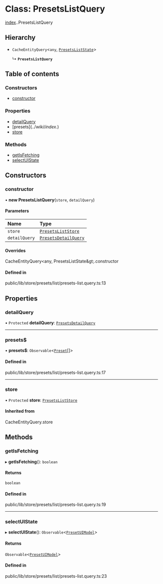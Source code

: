 # Class: PresetsListQuery

[index](../wiki/index).[<internal>](../wiki/index.%3Cinternal%3E).PresetsListQuery

## Hierarchy

- `CacheEntityQuery`<`any`, [`PresetsListState`](../wiki/index.%3Cinternal%3E#presetsliststate)\>

  ↳ **`PresetsListQuery`**

## Table of contents

### Constructors

- [constructor](../wiki/index.%3Cinternal%3E.PresetsListQuery#constructor)

### Properties

- [detailQuery](../wiki/index.%3Cinternal%3E.PresetsListQuery#detailquery)
- [presets$](../wiki/index.%3Cinternal%3E.PresetsListQuery#presets$)
- [store](../wiki/index.%3Cinternal%3E.PresetsListQuery#store)

### Methods

- [getIsFetching](../wiki/index.%3Cinternal%3E.PresetsListQuery#getisfetching)
- [selectUIState](../wiki/index.%3Cinternal%3E.PresetsListQuery#selectuistate)

## Constructors

### constructor

• **new PresetsListQuery**(`store`, `detailQuery`)

#### Parameters

| Name | Type |
| :------ | :------ |
| `store` | [`PresetsListStore`](../wiki/index.%3Cinternal%3E.PresetsListStore) |
| `detailQuery` | [`PresetsDetailQuery`](../wiki/index.%3Cinternal%3E.PresetsDetailQuery) |

#### Overrides

CacheEntityQuery&lt;any, PresetsListState\&gt;.constructor

#### Defined in

public/lib/store/presets/list/presets-list.query.ts:13

## Properties

### detailQuery

• `Protected` **detailQuery**: [`PresetsDetailQuery`](../wiki/index.%3Cinternal%3E.PresetsDetailQuery)

___

### presets$

• **presets$**: `Observable`<[`Preset`](../wiki/index.%3Cinternal%3E#preset)[]\>

#### Defined in

public/lib/store/presets/list/presets-list.query.ts:17

___

### store

• `Protected` **store**: [`PresetsListStore`](../wiki/index.%3Cinternal%3E.PresetsListStore)

#### Inherited from

CacheEntityQuery.store

## Methods

### getIsFetching

▸ **getIsFetching**(): `boolean`

#### Returns

`boolean`

#### Defined in

public/lib/store/presets/list/presets-list.query.ts:19

___

### selectUIState

▸ **selectUIState**(): `Observable`<[`PresetUIModel`](../wiki/index.%3Cinternal%3E.PresetUIModel)\>

#### Returns

`Observable`<[`PresetUIModel`](../wiki/index.%3Cinternal%3E.PresetUIModel)\>

#### Defined in

public/lib/store/presets/list/presets-list.query.ts:23

